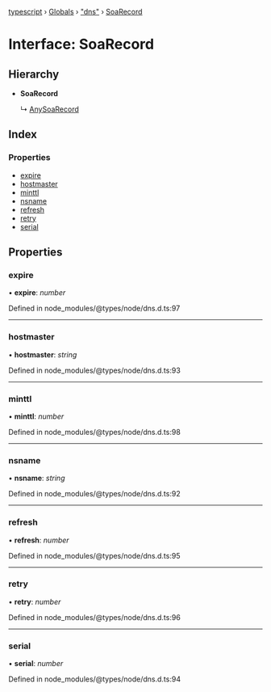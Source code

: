 [typescript](../README.md) › [Globals](../globals.md) › ["dns"](../modules/_dns_.md) › [SoaRecord](_dns_.soarecord.md)

# Interface: SoaRecord

## Hierarchy

* **SoaRecord**

  ↳ [AnySoaRecord](_dns_.anysoarecord.md)

## Index

### Properties

* [expire](_dns_.soarecord.md#expire)
* [hostmaster](_dns_.soarecord.md#hostmaster)
* [minttl](_dns_.soarecord.md#minttl)
* [nsname](_dns_.soarecord.md#nsname)
* [refresh](_dns_.soarecord.md#refresh)
* [retry](_dns_.soarecord.md#retry)
* [serial](_dns_.soarecord.md#serial)

## Properties

###  expire

• **expire**: *number*

Defined in node_modules/@types/node/dns.d.ts:97

___

###  hostmaster

• **hostmaster**: *string*

Defined in node_modules/@types/node/dns.d.ts:93

___

###  minttl

• **minttl**: *number*

Defined in node_modules/@types/node/dns.d.ts:98

___

###  nsname

• **nsname**: *string*

Defined in node_modules/@types/node/dns.d.ts:92

___

###  refresh

• **refresh**: *number*

Defined in node_modules/@types/node/dns.d.ts:95

___

###  retry

• **retry**: *number*

Defined in node_modules/@types/node/dns.d.ts:96

___

###  serial

• **serial**: *number*

Defined in node_modules/@types/node/dns.d.ts:94
